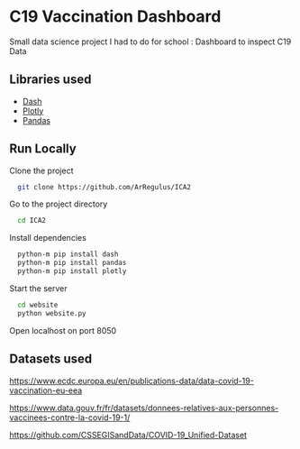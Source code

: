 
# C19 Vaccination Dashboard
Small data science project I had to do for school : Dashboard to inspect C19 Data



## Libraries used

 - [Dash](https://dash.plotly.com/)
 - [Plotly](https://plotly.com/)
 - [Pandas](https://pandas.pydata.org/)


## Run Locally

Clone the project

```bash
  git clone https://github.com/ArRegulus/ICA2
```

Go to the project directory

```bash
  cd ICA2
```

Install dependencies

```bash
  python-m pip install dash
  python-m pip install pandas
  python-m pip install plotly
```

Start the server

```bash
  cd website
  python website.py
```

Open localhost on port 8050

## Datasets used
https://www.ecdc.europa.eu/en/publications-data/data-covid-19-vaccination-eu-eea

https://www.data.gouv.fr/fr/datasets/donnees-relatives-aux-personnes-vaccinees-contre-la-covid-19-1/

https://github.com/CSSEGISandData/COVID-19_Unified-Dataset
